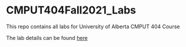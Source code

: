 # CMPUT404Fall2021_Labs

This repo contains all labs for University of Alberta CMPUT 404 Course

The lab details can be found [here](https://uofa-cmput404.github.io/)

